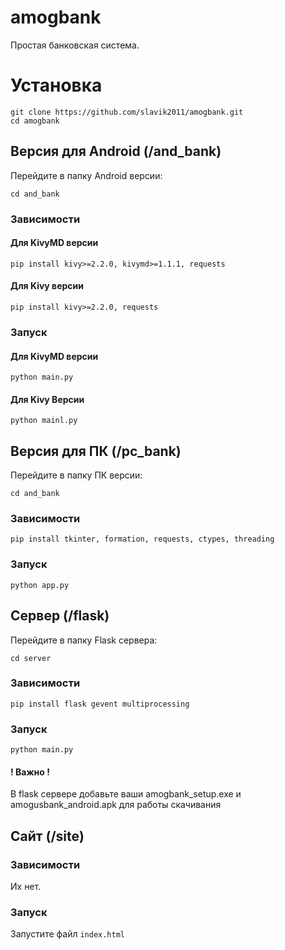 # amogbank
Простая банковская система.

# Установка

```
git clone https://github.com/slavik2011/amogbank.git
cd amogbank
```

## Версия для Android (/and_bank)

Перейдите в папку Android версии:

```
cd and_bank
```

### Зависимости

#### Для KivyMD версии

```
pip install kivy>=2.2.0, kivymd>=1.1.1, requests
```

#### Для Kivy версии

```
pip install kivy>=2.2.0, requests
```

### Запуск

#### Для KivyMD версии
```
python main.py
```
#### Для Kivy Версии
```
python mainl.py
```

## Версия для ПК (/pc_bank)

Перейдите в папку ПК версии:

```
cd and_bank
```

### Зависимости

```
pip install tkinter, formation, requests, ctypes, threading
```
### Запуск
```
python app.py
```

## Сервер (/flask)

Перейдите в папку Flask сервера:

```
cd server
```
### Зависимости
```
pip install flask gevent multiprocessing
```

### Запуск

```
python main.py
```

#### ! Важно !

В flask сервере добавьте ваши amogbank_setup.exe и amogusbank_android.apk для работы скачивания

## Сайт (/site)

### Зависимости
Их нет.

### Запуск

Запустите файл ```index.html```
